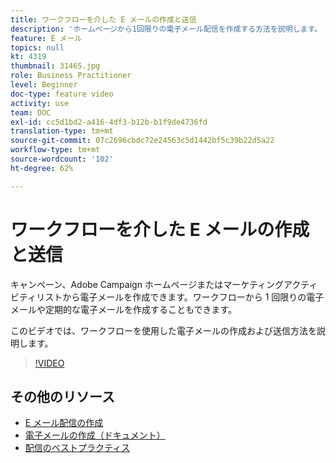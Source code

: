 ```yaml
---
title: ワークフローを介した E メールの作成と送信
description: 'ホームページから1回限りの電子メール配信を作成する方法を説明します。 '
feature: E メール
topics: null
kt: 4319
thumbnail: 31465.jpg
role: Business Practitioner
level: Beginner
doc-type: feature video
activity: use
team: DOC
exl-id: cc5d1bd2-a416-4df3-b12b-b1f9de4736fd
translation-type: tm+mt
source-git-commit: 07c2696cbdc72e24563c5d1442bf5c39b22d5a22
workflow-type: tm+mt
source-wordcount: '102'
ht-degree: 62%

---
```


# ワークフローを介した E メールの作成と送信

キャンペーン、Adobe Campaign ホームページまたはマーケティングアクティビティリストから電子メールを作成できます。ワークフローから 1 回限りの電子メールや定期的な電子メールを作成することもできます。

このビデオでは、ワークフローを使用した電子メールの作成および送信方法を説明します。

>[!VIDEO](https://video.tv.adobe.com/v/31465?quality=12)

## その他のリソース

* [E メール配信の作成](/help/communication-channels/email/create-email-from-homepage.md)
* [電子メールの作成（ドキュメント）](https://docs.adobe.com/content/help/en/campaign-standard/using/communication-channels/email-messages/creating-an-email.html)
* [配信のベストプラクティス](https://helpx.adobe.com/jp/campaign/kb/delivery-best-practices.html)
